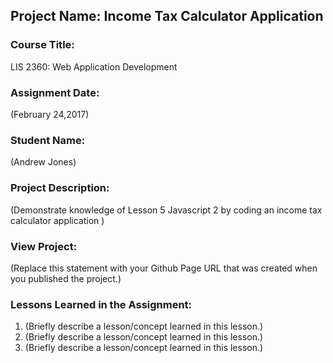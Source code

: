 ## Project Name:  Income Tax Calculator Application

### Course Title:
LIS 2360:  Web Application Development

### Assignment Date:  
(February 24,2017)

### Student Name: 
(Andrew Jones)

### Project Description:
(Demonstrate knowledge of Lesson 5 Javascript 2 by coding an income tax calculator application )

### View Project:
(Replace this statement with your Github Page URL that was created when you 
 published the project.)

### Lessons Learned in the Assignment:
1. (Briefly describe a lesson/concept learned in this lesson.)
2. (Briefly describe a lesson/concept learned in this lesson.)
3. (Briefly describe a lesson/concept learned in this lesson.)
